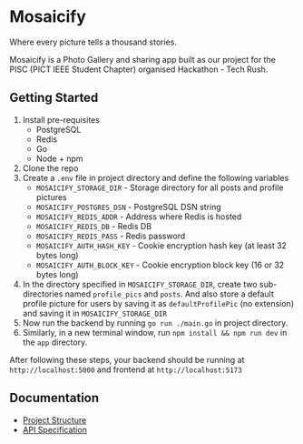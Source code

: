 
# Mosaicify
Where every picture tells a thousand stories.

Mosaicify is a Photo Gallery and sharing app built as our project for the PISC (PICT IEEE Student Chapter) organised Hackathon - Tech Rush.

## Getting Started
1. Install pre-requisites
    - PostgreSQL
    - Redis
    - Go
    - Node + npm
2. Clone the repo
3. Create a `.env` file in project directory and define the following variables
    - `MOSAICIFY_STORAGE_DIR` - Storage directory for all posts and profile pictures
    - `MOSAICIFY_POSTGRES_DSN` - PostgreSQL DSN string
    - `MOSAICIFY_REDIS_ADDR` - Address where Redis is hosted
    - `MOSAICIFY_REDIS_DB` - Redis DB
    - `MOSAICIFY_REDIS_PASS` - Redis password
    - `MOSAICIFY_AUTH_HASH_KEY` - Cookie encryption hash key (at least 32 bytes long)
    - `MOSAICIFY_AUTH_BLOCK_KEY` - Cookie encryption block key (16 or 32 bytes long)
4. In the directory specified in `MOSAICIFY_STORAGE_DIR`, create two sub-directories named `profile_pics` and `posts`. And also store a default profile picture for users by saving it as `defaultProfilePic` (no extension) and saving it in `MOSAICIFY_STORAGE_DIR`
5. Now run the backend by running `go run ./main.go` in project directory.
6. Similarly, in a new terminal window, run `npm install && npm run dev` in the `app` directory.

After following these steps, your backend should be running at `http://localhost:5000` and frontend at `http://localhost:5173`

## Documentation
- [Project Structure](docs/Project%20Structure.md)
- [API Specification](docs/API%20Spec.md)